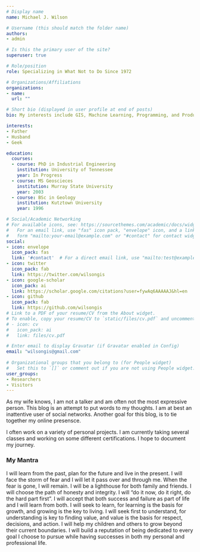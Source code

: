 ```yaml
---
# Display name
name: Michael J. Wilson

# Username (this should match the folder name)
authors:
- admin

# Is this the primary user of the site?
superuser: true

# Role/position
role: Specializing in What Not to Do Since 1972

# Organizations/Affiliations
organizations:
- name: 
  url: ""

# Short bio (displayed in user profile at end of posts)
bio: My interests include GIS, Machine Learning, Programming, and Productivity.

interests:
- Father
- Husband
- Geek

education:
  courses:
  - course: PhD in Industrial Engineering
    institution: University of Tennessee
    year: In Progress
  - course: MS Geoscieces
    institution: Murray State University
    year: 2003
  - course: BSc in Geology
    institution: Kutztown University
    year: 1996

# Social/Academic Networking
# For available icons, see: https://sourcethemes.com/academic/docs/widgets/#icons
#   For an email link, use "fas" icon pack, "envelope" icon, and a link in the
#   form "mailto:your-email@example.com" or "#contact" for contact widget.
social:
- icon: envelope
  icon_pack: fas
  link: '#contact'  # For a direct email link, use "mailto:test@example.org".
- icon: twitter
  icon_pack: fab
  link: https://twitter.com/wilsongis
- icon: google-scholar
  icon_pack: ai
  link: https://scholar.google.com/citations?user=fywAq6AAAAAJ&hl=en
- icon: github
  icon_pack: fab
  link: https://github.com/wilsongis
# Link to a PDF of your resume/CV from the About widget.
# To enable, copy your resume/CV to `static/files/cv.pdf` and uncomment the lines below.  
# - icon: cv
#   icon_pack: ai
#   link: files/cv.pdf

# Enter email to display Gravatar (if Gravatar enabled in Config)
email: "wilsongis@gmail.com"
  
# Organizational groups that you belong to (for People widget)
#   Set this to `[]` or comment out if you are not using People widget.  
user_groups:
- Researchers
- Visitors
---
```


As my wife knows, I am not a talker and am often not the most expressive person. This blog is an attempt to put words to my thoughts. I am at best an inattentive user of social networks. Another goal for this blog, is to tie together my online presensce.

I often work on a variety of personal projects. I am currently taking several classes and working on some different certifications. I hope to document my journey.


### My Mantra

I will learn from the past, plan for the future and live in the present. I will face the storm of fear and I will let it pass over and through me. When the fear is gone, I will remain. I will be a lighthouse for both family and friends. I will choose the path of honesty and integrity. I will “do it now, do it right, do the hard part first”. I will accept that both success and failure as part of life and I will learn from both. I will seek to learn, for learning is the basis for growth, and growing is the key to living. I will seek first to understand, for understanding is key to finding value, and value is the basis for respect, decisions, and action. I will help my children and others to grow beyond their current boundaries. I will build a reputation of being dedicated to every goal I choose to pursue while having successes in both my personal and professional life.


